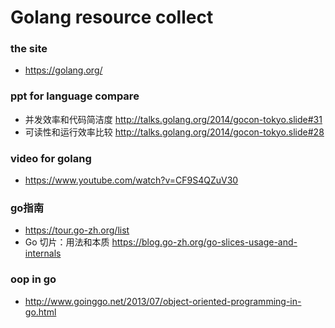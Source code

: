 # Golang resource collect
### the site
* https://golang.org/

### ppt for language compare
* 并发效率和代码简洁度 http://talks.golang.org/2014/gocon-tokyo.slide#31
* 可读性和运行效率比较 http://talks.golang.org/2014/gocon-tokyo.slide#28

### video for golang
* https://www.youtube.com/watch?v=CF9S4QZuV30

### go指南
* https://tour.go-zh.org/list
* Go 切片：用法和本质 https://blog.go-zh.org/go-slices-usage-and-internals

### oop in go
* http://www.goinggo.net/2013/07/object-oriented-programming-in-go.html
